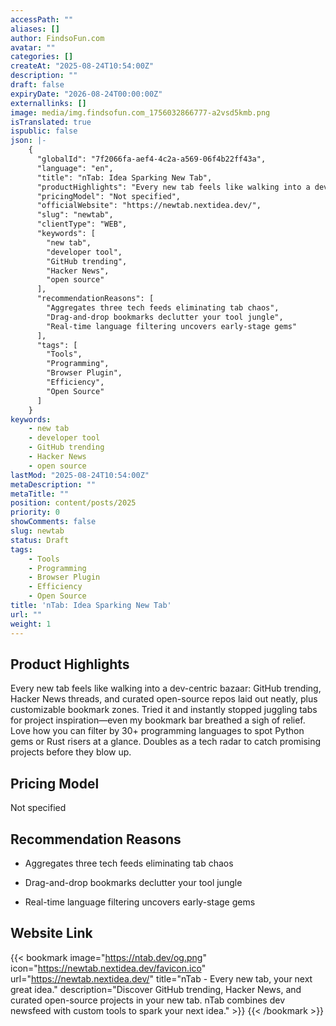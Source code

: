 ```yaml
---
accessPath: ""
aliases: []
author: FindsoFun.com
avatar: ""
categories: []
createAt: "2025-08-24T10:54:00Z"
description: ""
draft: false
expiryDate: "2026-08-24T00:00:00Z"
externallinks: []
image: media/img.findsofun.com_1756032866777-a2vsd5kmb.png
isTranslated: true
ispublic: false
json: |-
    {
      "globalId": "7f2066fa-aef4-4c2a-a569-06f4b22ff43a",
      "language": "en",
      "title": "nTab: Idea Sparking New Tab",
      "productHighlights": "Every new tab feels like walking into a dev-centric bazaar: GitHub trending, Hacker News threads, and curated open-source repos laid out neatly, plus customizable bookmark zones. Tried it and instantly stopped juggling tabs for project inspiration—even my bookmark bar breathed a sigh of relief. Love how you can filter by 30+ programming languages to spot Python gems or Rust risers at a glance. Doubles as a tech radar to catch promising projects before they blow up.",
      "pricingModel": "Not specified",
      "officialWebsite": "https://newtab.nextidea.dev/",
      "slug": "newtab",
      "clientType": "WEB",
      "keywords": [
        "new tab",
        "developer tool",
        "GitHub trending",
        "Hacker News",
        "open source"
      ],
      "recommendationReasons": [
        "Aggregates three tech feeds eliminating tab chaos",
        "Drag-and-drop bookmarks declutter your tool jungle",
        "Real-time language filtering uncovers early-stage gems"
      ],
      "tags": [
        "Tools",
        "Programming",
        "Browser Plugin",
        "Efficiency",
        "Open Source"
      ]
    }
keywords:
    - new tab
    - developer tool
    - GitHub trending
    - Hacker News
    - open source
lastMod: "2025-08-24T10:54:00Z"
metaDescription: ""
metaTitle: ""
position: content/posts/2025
priority: 0
showComments: false
slug: newtab
status: Draft
tags:
    - Tools
    - Programming
    - Browser Plugin
    - Efficiency
    - Open Source
title: 'nTab: Idea Sparking New Tab'
url: ""
weight: 1
---
```

## Product Highlights
Every new tab feels like walking into a dev-centric bazaar: GitHub trending, Hacker News threads, and curated open-source repos laid out neatly, plus customizable bookmark zones. Tried it and instantly stopped juggling tabs for project inspiration—even my bookmark bar breathed a sigh of relief. Love how you can filter by 30+ programming languages to spot Python gems or Rust risers at a glance. Doubles as a tech radar to catch promising projects before they blow up.

## Pricing Model
<!--more-->Not specified

## Recommendation Reasons
- Aggregates three tech feeds eliminating tab chaos

- Drag-and-drop bookmarks declutter your tool jungle

- Real-time language filtering uncovers early-stage gems

## Website Link
{{< bookmark image="https://ntab.dev/og.png" icon="https://newtab.nextidea.dev/favicon.ico" url="https://newtab.nextidea.dev/" title="nTab - Every new tab, your next great idea." description="Discover GitHub trending, Hacker News, and curated open-source projects in your new tab. nTab combines dev newsfeed with custom tools to spark your next idea." >}}
{{< /bookmark >}}


